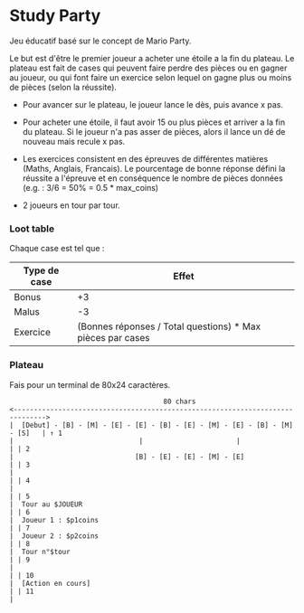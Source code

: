 # Study Party
Jeu éducatif basé sur le concept de Mario Party.

Le but est d'être le premier joueur a acheter une étoile a la fin du plateau. Le plateau est fait de cases qui peuvent faire perdre des pièces ou en gagner au joueur, ou qui font faire un exercice selon lequel on gagne plus ou moins de pièces (selon la réussite).
- Pour avancer sur le plateau, le joueur lance le dès, puis avance x pas.
- Pour acheter une étoile, il faut avoir 15 ou plus pièces et arriver a la fin du plateau. Si le joueur n'a pas asser de pièces, alors il lance un dé de nouveau mais recule x pas.

- Les exercices consistent en des épreuves de différentes matières (Maths, Anglais, Francais). Le pourcentage de bonne réponse défini la réussite a l'épreuve et en conséquence le nombre de pièces données (e.g. : 3/6 = 50% = 0.5 * max_coins)

- 2 joueurs en tour par tour.

### Loot table

Chaque case est tel que :

| Type de case | Effet                         |
| ------------ | ----------------------------- |
| Bonus        | +3                            |
| Malus        | -3                            |
| Exercice     | (Bonnes réponses / Total questions) * Max pièces par cases |


### Plateau

Fais pour un terminal de 80x24 caractères.

```
                                      80 chars
<------------------------------------------------------------------------------>
|  [Debut] - [B] - [M] - [E] - [E] - [B] - [E] - [M] - [E] - [B] - [M] - [S]   | ↑ 1
|                               |                       |                      | | 2
|                              [B] - [E] - [E] - [M] - [E]                     | | 3
|                                                                              | | 4
|                                                                              | | 5
|  Tour au $JOUEUR                                                             | | 6
|  Joueur 1 : $p1coins                                                         | | 7
|  Joueur 2 : $p2coins                                                         | | 8
|  Tour n°$tour                                                                | | 9
|                                                                              | | 10
|  [Action en cours]                                                           | | 11
| 
```